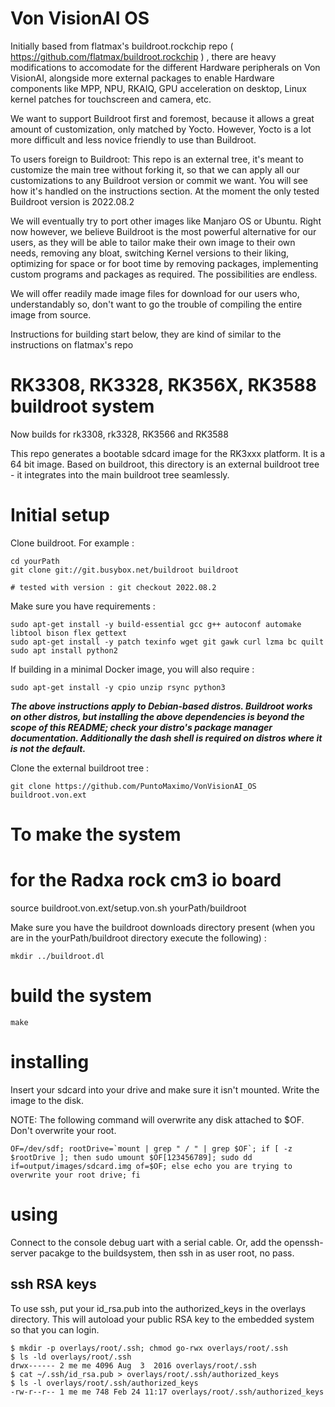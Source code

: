 # Von VisionAI OS

Initially based from flatmax's buildroot.rockchip repo ( https://github.com/flatmax/buildroot.rockchip ) , there are heavy modifications to accomodate for the different Hardware peripherals on Von VisionAI, alongside more external packages to enable Hardware components like MPP, NPU, RKAIQ, GPU acceleration on desktop, Linux kernel patches for touchscreen and camera, etc.

We want to support Buildroot first and foremost, because it allows a great amount of customization, only matched by Yocto. However, Yocto is a lot more difficult and less novice friendly to use than Buildroot. 

To users foreign to Buildroot: This repo is an external tree, it's meant to customize the main tree without forking it, so that we can apply all our customizations to any Buildroot version or commit we want. You will see how it's handled on the instructions section. At the moment the only tested Buildroot version is 2022.08.2

We will eventually try to port other images like Manjaro OS or Ubuntu. Right now however, we believe Buildroot is the most powerful alternative for our users, as they will be able to tailor make their own image to their own needs, removing any bloat, switching Kernel versions to their liking, optimizing for space or for boot time by removing packages, implementing custom programs and packages as required. The possibilities are endless.

We will offer readily made image files for download for our users who, understandably so, don't want to go the trouble of compiling the entire image from source. 

Instructions for building start below, they are kind of similar to the instructions on flatmax's repo



# RK3308, RK3328, RK356X, RK3588 buildroot system

Now builds for rk3308, rk3328, RK3566 and RK3588

This repo generates a bootable sdcard image for the RK3xxx platform.
It is a 64 bit image. Based on buildroot, this directory is an external buildroot tree - it integrates into the main buildroot tree seamlessly.

# Initial setup

Clone buildroot. For example :

```
cd yourPath
git clone git://git.busybox.net/buildroot buildroot

# tested with version : git checkout 2022.08.2

```

Make sure you have requirements :
```
sudo apt-get install -y build-essential gcc g++ autoconf automake libtool bison flex gettext
sudo apt-get install -y patch texinfo wget git gawk curl lzma bc quilt
sudo apt install python2
```

If building in a minimal Docker image, you will also require :
```
sudo apt-get install -y cpio unzip rsync python3
```


***The above instructions apply to Debian-based distros.  Buildroot works on other distros, but installing the above dependencies is beyond the scope of this README; check your distro's package manager documentation.  Additionally the dash shell is required on distros where it is not the default.***

Clone the external buildroot tree :
```
git clone https://github.com/PuntoMaximo/VonVisionAI_OS buildroot.von.ext
```

# To make the system

# for the Radxa rock cm3 io board
source buildroot.von.ext/setup.von.sh yourPath/buildroot


Make sure you have the buildroot downloads directory present (when you are in the yourPath/buildroot directory execute the following) :

```
mkdir ../buildroot.dl
```

# build the system

```
make
```

# installing

Insert your sdcard into your drive and make sure it isn't mounted. Write the image to the disk.

NOTE: The following command will overwrite any disk attached to $OF. Don't overwrite your root.

```
OF=/dev/sdf; rootDrive=`mount | grep " / " | grep $OF`; if [ -z $rootDrive ]; then sudo umount $OF[123456789]; sudo dd if=output/images/sdcard.img of=$OF; else echo you are trying to overwrite your root drive; fi
```

# using

Connect to the console debug uart with a serial cable. Or, add the openssh-server pacakge to the buildsystem, then ssh in as user root, no pass.

## ssh RSA keys

To use ssh, put your id_rsa.pub into the authorized_keys in the overlays directory. This will autoload your public RSA key to the embedded system so that you can login.
```
$ mkdir -p overlays/root/.ssh; chmod go-rwx overlays/root/.ssh
$ ls -ld overlays/root/.ssh
drwx------ 2 me me 4096 Aug  3  2016 overlays/root/.ssh
$ cat ~/.ssh/id_rsa.pub > overlays/root/.ssh/authorized_keys
$ ls -l overlays/root/.ssh/authorized_keys
-rw-r--r-- 1 me me 748 Feb 24 11:17 overlays/root/.ssh/authorized_keys
```

